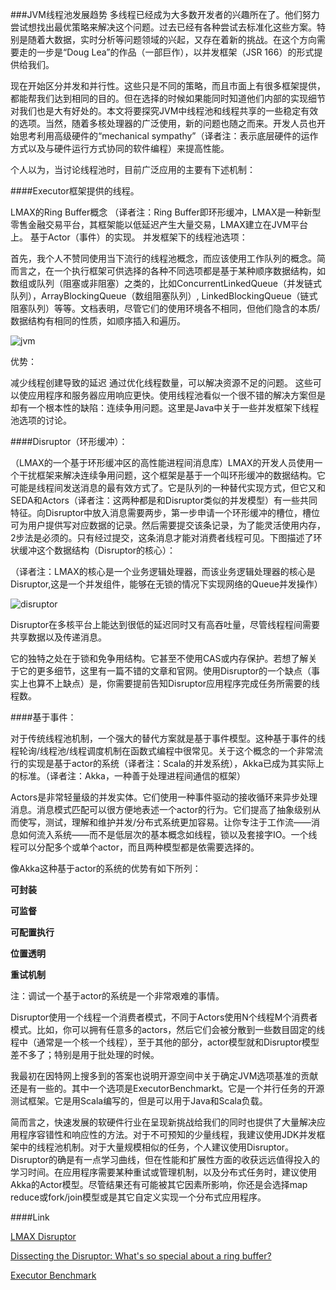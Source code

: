 ###JVM线程池发展趋势
多线程已经成为大多数开发者的兴趣所在了。他们努力尝试想找出最优策略来解决这个问题。过去已经有各种尝试去标准化这些方案。特别是随着大数据，实时分析等问题领域的兴起，又存在着新的挑战。在这个方向需要走的一步是“Doug Lea”的作品（一部巨作），以并发框架（JSR 166）的形式提供给我们。

现在开始区分并发和并行性。这些只是不同的策略，而且市面上有很多框架提供，都能帮我们达到相同的目的。但在选择的时候如果能同时知道他们内部的实现细节对我们也是大有好处的。本文将要探究JVM中线程池和线程共享的一些稳定有效的选项。当然，随着多核处理器的广泛使用，新的问题也随之而来。开发人员也开始思考利用高级硬件的“mechanical sympathy”（译者注：表示底层硬件的运作方式以及与硬件运行方式协同的软件编程）来提高性能。

个人以为，当讨论线程池时，目前广泛应用的主要有下述机制：

####Executor框架提供的线程。

LMAX的Ring Buffer概念 （译者注：Ring Buffer即环形缓冲，LMAX是一种新型零售金融交易平台，其框架能以低延迟产生大量交易，LMAX建立在JVM平台上。
基于Actor（事件）的实现。
并发框架下的线程池选项：

首先，我个人不赞同使用当下流行的线程池概念，而应该使用工作队列的概念。简而言之，在一个执行框架可供选择的各种不同选项都是基于某种顺序数据结构，如数组或队列（阻塞或非阻塞）之类的，比如ConcurrentLinkedQueue（并发链式队列），ArrayBlockingQueue（数组阻塞队列）, LinkedBlockingQueue（链式阻塞队列）等等。文档表明，尽管它们的使用环境各不相同，但他们隐含的本质/数据结构有相同的性质，如顺序插入和遍历。

![jvm](http://static.codeceo.com/images/2015/04/28c8edde3d61a0411511d3b1866f0636.jpg)

优势：

减少线程创建导致的延迟
通过优化线程数量，可以解决资源不足的问题。
这些可以使应用程序和服务器应用响应更快。使用线程池看似一个很不错的解决方案但是却有一个根本性的缺陷：连续争用问题。这里是Java中关于一些并发框架下线程池选项的讨论。

####Disruptor（环形缓冲）：

（LMAX的一个基于环形缓冲区的高性能进程间消息库）LMAX的开发人员使用一个干扰框架来解决连续争用问题，这个框架是基于一个叫环形缓冲的数据结构。它可能是线程间发送消息的最有效方式了。它是队列的一种替代实现方式，但它又和SEDA和Actors（译者注：这两种都是和Disruptor类似的并发模型）有一些共同特征。向Disruptor中放入消息需要两步，第一步申请一个环形缓冲的槽位，槽位可为用户提供写对应数据的记录。然后需要提交该条记录，为了能灵活使用内存，2步法是必须的。只有经过提交，这条消息才能对消费者线程可见。下图描述了环状缓冲这个数据结构（Disruptor的核心）：

（译者注：LMAX的核心是一个业务逻辑处理器，而该业务逻辑处理器的核心是Disruptor,这是一个并发组件，能够在无锁的情况下实现网络的Queue并发操作）

![disruptor](http://static.codeceo.com/images/2015/04/665f644e43731ff9db3d341da5c827e1.png)

Disruptor在多核平台上能达到很低的延迟同时又有高吞吐量，尽管线程程间需要共享数据以及传递消息。

它的独特之处在于锁和免争用结构。它甚至不使用CAS或内存保护。若想了解关于它的更多细节，这里有一篇不错的文章和官网。使用Disruptor的一个缺点（事实上也算不上缺点）是，你需要提前告知Disruptor应用程序完成任务所需要的线程数。

####基于事件：

对于传统线程池机制，一个强大的替代方案就是基于事件模型。这种基于事件的线程轮询/线程池/线程调度机制在函数式编程中很常见。关于这个概念的一个非常流行的实现是基于actor的系统（译者注：Scala的并发系统），Akka已成为其实际上的标准。（译者注：Akka，一种善于处理进程间通信的框架）

Actors是非常轻量级的并发实体。它们使用一种事件驱动的接收循环来异步处理消息。消息模式匹配可以很方便地表述一个actor的行为。它们提高了抽象级别从而使写，测试，理解和维护并发/分布式系统更加容易。让你专注于工作流——消息如何流入系统——而不是低层次的基本概念如线程，锁以及套接字IO。一个线程可以分配多个或单个actor，而且两种模型都是依需要选择的。

像Akka这种基于actor的系统的优势有如下所列：

**可封装**

**可监督**

**可配置执行**

**位置透明**

**重试机制**

注：调试一个基于actor的系统是一个非常艰难的事情。

Disruptor使用一个线程一个消费者模式，不同于Actors使用N个线程M个消费者模式。比如，你可以拥有任意多的actors，然后它们会被分散到一些数目固定的线程中（通常是一个核一个线程），至于其他的部分，actor模型就和Disruptor模型差不多了；特别是用于批处理的时候。

我最初在因特网上搜多到的答案也说明开源空间中关于确定JVM选项基准的贡献还是有一些的。其中一个选项是ExecutorBenchmarkt。它是一个并行任务的开源测试框架。它是用Scala编写的，但是可以用于Java和Scala负载。

简而言之，快速发展的软硬件行业在呈现新挑战给我们的同时也提供了大量解决应用程序容错性和响应性的方法。对于不可预知的少量线程，我建议使用JDK并发框架中的线程池机制。对于大量规模相似的任务，个人建议使用Disruptor。Disruptor的确是有一点学习曲线，但在性能和扩展性方面的收获远远值得投入的学习时间。在应用程序需要某种重试或管理机制，以及分布式任务时，建议使用Akka的Actor模型。尽管结果还有可能被其它因素所影响，你还是会选择map reduce或fork/join模型或是其它自定义实现一个分布式应用程序。

####Link

[LMAX Disruptor](http://lmax-exchange.github.io/disruptor/)

[Dissecting the Disruptor: What's so special about a ring buffer?](http://mechanitis.blogspot.in/2011/06/dissecting-disruptor-whats-so-special.html)

[Executor Benchmark](https://github.com/mslinn/ExecutorBenchmark)

